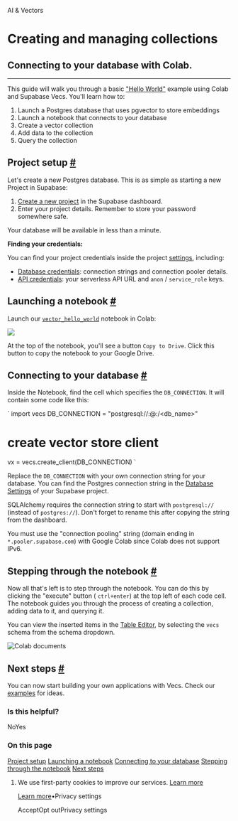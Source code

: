AI & Vectors

# Creating and managing collections

## Connecting to your database with Colab.

* * *

This guide will walk you through a basic ["Hello World"](https://github.com/supabase/supabase/blob/master/examples/ai/vector_hello_world.ipynb) example using Colab and Supabase Vecs. You'll learn how to:

1. Launch a Postgres database that uses pgvector to store embeddings
2. Launch a notebook that connects to your database
3. Create a vector collection
4. Add data to the collection
5. Query the collection

## Project setup [\#](https://supabase.com/docs/guides/ai/quickstarts/hello-world\#project-setup)

Let's create a new Postgres database. This is as simple as starting a new Project in Supabase:

1. [Create a new project](https://database.new/) in the Supabase dashboard.
2. Enter your project details. Remember to store your password somewhere safe.

Your database will be available in less than a minute.

**Finding your credentials:**

You can find your project credentials inside the project [settings](https://supabase.com/dashboard/project/_/settings/), including:

- [Database credentials](https://supabase.com/dashboard/project/_/settings/database): connection strings and connection pooler details.
- [API credentials](https://supabase.com/dashboard/project/_/settings/database): your serverless API URL and `anon` / `service_role` keys.

## Launching a notebook [\#](https://supabase.com/docs/guides/ai/quickstarts/hello-world\#launching-a-notebook)

Launch our [`vector_hello_world`](https://github.com/supabase/supabase/blob/master/examples/ai/vector_hello_world.ipynb) notebook in Colab:

[![](https://supabase.com/docs/img/ai/colab-badge.svg)](https://colab.research.google.com/github/supabase/supabase/blob/master/examples/ai/vector_hello_world.ipynb)

At the top of the notebook, you'll see a button `Copy to Drive`. Click this button to copy the notebook to your Google Drive.

## Connecting to your database [\#](https://supabase.com/docs/guides/ai/quickstarts/hello-world\#connecting-to-your-database)

Inside the Notebook, find the cell which specifies the `DB_CONNECTION`. It will contain some code like this:

`
import vecs
DB_CONNECTION = "postgresql://<user>:<password>@<host>:<port>/<db_name>"
# create vector store client
vx = vecs.create_client(DB_CONNECTION)
`

Replace the `DB_CONNECTION` with your own connection string for your database. You can find the Postgres connection string in the [Database Settings](https://supabase.com/dashboard/project/_/settings/database) of your Supabase project.

SQLAlchemy requires the connection string to start with `postgresql://` (instead of `postgres://`). Don't forget to rename this after copying the string from the dashboard.

You must use the "connection pooling" string (domain ending in `*.pooler.supabase.com`) with Google Colab since Colab does not support IPv6.

## Stepping through the notebook [\#](https://supabase.com/docs/guides/ai/quickstarts/hello-world\#stepping-through-the-notebook)

Now all that's left is to step through the notebook. You can do this by clicking the "execute" button ( `ctrl+enter`) at the top left of each code cell. The notebook guides you through the process of creating a collection, adding data to it, and querying it.

You can view the inserted items in the [Table Editor](https://supabase.com/dashboard/project/_/editor/), by selecting the `vecs` schema from the schema dropdown.

![Colab documents](https://supabase.com/docs/img/ai/google-colab/colab-documents.png)

## Next steps [\#](https://supabase.com/docs/guides/ai/quickstarts/hello-world\#next-steps)

You can now start building your own applications with Vecs. Check our [examples](https://supabase.com/docs/guides/ai#examples) for ideas.

### Is this helpful?

NoYes

### On this page

[Project setup](https://supabase.com/docs/guides/ai/quickstarts/hello-world#project-setup) [Launching a notebook](https://supabase.com/docs/guides/ai/quickstarts/hello-world#launching-a-notebook) [Connecting to your database](https://supabase.com/docs/guides/ai/quickstarts/hello-world#connecting-to-your-database) [Stepping through the notebook](https://supabase.com/docs/guides/ai/quickstarts/hello-world#stepping-through-the-notebook) [Next steps](https://supabase.com/docs/guides/ai/quickstarts/hello-world#next-steps)

1. We use first-party cookies to improve our services. [Learn more](https://supabase.com/privacy#8-cookies-and-similar-technologies-used-on-our-european-services)



   [Learn more](https://supabase.com/privacy#8-cookies-and-similar-technologies-used-on-our-european-services)•Privacy settings





   AcceptOpt outPrivacy settings